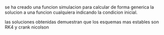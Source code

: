 se ha creado una funcion simulacion para calcular de forma generica la solucion a una funcion cualquiera indicando la condicion inicial.

las soluciones obtenidas demuestran que los esquemas mas estables son RK4 y crank nicolson 